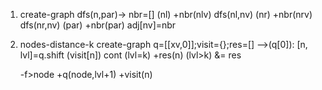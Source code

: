 1. create-graph
  dfs(n,par)->
    nbr=[]
    (nl) +nbr(nlv) dfs(nl,nv)
    (nr) +nbr(nrv) dfs(nr,nv)
    (par) +nbr(par)
    adj[nv]=nbr

2. nodes-distance-k
  create-graph
  q=[[xv,0]];visit={};res=[]
  -->(q[0]):
    [n, lvl]=q.shift
    (visit[n]) cont
    (lvl=k) +res(n)
    (lvl>k) &= res
  
    -f>node +q(node,lvl+1)
    +visit(n)
  

